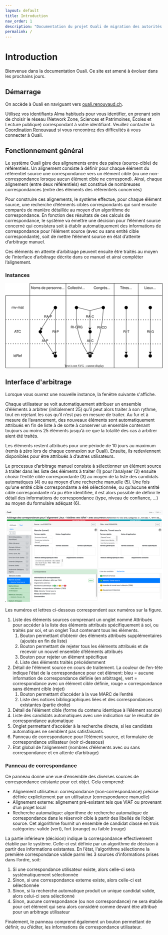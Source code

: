 ```yaml
---
layout: default
title: Introduction
nav_order: 1
description: "Documentation du projet Ouali de migration des autorités RenouVaud vers IdRef."
permalink: /
---
```


# Introduction

Bienvenue dans la documentation Ouali. Ce site est amené à évoluer dans les prochains jours.

## Démarrage

On accède à Ouali en naviguant vers [ouali.renouvaud.ch](ouali.renouvaud.ch). 

Utilisez vos identifiants Alma habituels pour vous identifier, en prenant soin de choisir le réseau 
(Network Zone, Sciences et Patrimoines, Écoles et Lecture publique) correspondant à votre identifiant.
Veuillez contacter la [Coordination Renouvaud](mailto:coordrnv@renouvaud.ch) si vous rencontrez des
difficultés à vous connecter à Ouali.

## Fonctionnement général

Le système Ouali gère des alignements entre des paires (source-cible) de référentiels. Un alignement consiste à définir pour chaque élément du référentiel source une correspondance vers un élément cible (ou une non-correspondance lorsque aucun élément cible ne correspond). Ainsi, chaque alignement (entre deux référentiels) est constitué de nombreuses correspondances (entre des éléments des référentiels concernés)

Pour construire ces alignements, le système effectue, pour chaque élément source, une recherche d’éléments cibles correspondants qui sont ensuite comparés de manière détaillée au moyen d’un algorithme de correspondance. En fonction des résultats de ces calculs de correspondance, le système va émettre une décision pour l’élément source concerné qui consistera soit à établir automatiquement des informations de correspondance pour l’élément source (avec ou sans entité cible correspondante), soit de mettre l’élément source en état d’attente d’arbitrage manuel.

Ces éléments en attente d’arbitrage peuvent ensuite être traités au moyen de l’interface d’arbitrage décrite dans ce manuel et ainsi compléter l’alignement.

### Instances



![Instances Ouali](/img/alignements.svg) 




## Interface d'arbitrage

Lorsque vous ouvrez une nouvelle instance, la fenêtre suivante s'affiche.

Chaque utilisateur se voit automatiquement attribuer un ensemble d’éléments à arbitrer (initialement 25) qu’il peut alors traiter à son rythme, tout en rejetant les cas qu’il n’est pas en mesure de traiter. Au fur et à mesure de l’avancement, des nouveaux éléments sont automatiquement attribués en fin de liste à de sorte à conserver un ensemble contenant toujours au moins 25 éléments jusqu’à ce que la totalité des cas à arbitrer aient été traités. 

Les éléments restent attribués pour une période de 10 jours au maximum (remis à zéro lors de chaque connexion sur Ouali). Ensuite, ils redeviennent disponibles pour être attribués à d’autres utilisateurs.

Le processus d’arbitrage manuel consiste à sélectionner un élément source à traiter dans les liste des éléments à traiter (1) pour l’analyser (2) ensuite choisir l’entité cible correspondante (3) au moyen de la liste des candidats automatiques (4) ou au moyen d’une recherche manuelle (5). Une fois qu’une entité cible correspondante a été sélectionnée, ou qu’aucune entité cible correspondante n’a pu être identifiée, il est alors possible de définir le détail des informations de correspondance (type, niveau de confiance, …) au moyen du formulaire adéquat (6).

![Interface Ouali](/img/interface-alignement.png) 

Les numéros et lettres ci-dessous correspondent aux numéros sur la figure.

1. Liste des éléments sources comprenant un onglet nommé Attribués pour accéder à la liste des éléments attribués spécifiquement à soi, ou traités par soi, et un onglet Tout contenant tous les éléments.
    1. Bouton permettant d’obtenir des éléments attribués supplémentaires (ajoutés en fin de liste)
    2. Bouton permettant de rejeter tous les éléments attribués et de recevoir un nouvel ensemble d’éléments attribués
    3. Bouton pour rejeter un élément spécifique
    4. Liste des éléments traités précédemment
2. Détail de l’élément source en cours de traitement. La couleur de l’en-tête indique l’état de la correspondance pour cet élément: bleu = aucune information de correspondance définie (en arbitrage), vert = correspondance avec un élément cible définie, rouge = correspondance sans élément cible (rejet)
    1. Bouton permettant d’accéder à la vue MARC de l’entité
    2. Liste des notices bibliographiques liées et des correspondances existantes (partie droite)
3. Détail de l’élément cible (forme du contenu identique à l’élément source)
4. Liste des candidats automatiques avec une indication sur le résultat de correspondance automatique
5. Onglet permettant d’accéder à la recherche directe, si les candidats automatiques ne semblent pas satisfaisants.
6. Panneau de correspondance pour l’élément source, et formulaire de correspondance utilisateur (voir ci-dessous)
7. Etat global de l’alignement (nombres d’éléments avec ou sans correspondance et en attente d’arbitrage)

### Panneau de correspondance
Ce panneau donne une vue d’ensemble des diverses sources de correspondance existante pour cet objet. Cela comprend:

* Alignement utilisateur: correspondance (non-correspondance) précise définie explicitement par un utilisateur (correspondance manuelle)
* Alignement externe: alignement pré-existant tels que VIAF ou provenant d’un projet local
* Recherche automatique: algorithme de recherche automatique de correspondance dans le réservoir cible à partir des libellés de l’objet source. Cet algorithme fournit un ensemble de candidat classé en trois catégories: valide (vert), fort (orange) ou faible (rouge)

La partie inférieure (décision) indique la correspondance effectivement établie par le système. Celle-ci est définie par un algorithme de décision à partir des informations existantes. En l’état, l'algorithme sélectionne la première correspondance valide parmi les 3 sources d’informations prises dans l’ordre, soit:

1. Si une correspondance utilisateur existe, alors celle-ci sera systématiquement sélectionnée
2. Sinon, si une correspondance externe existe, alors celle-ci est sélectionnée
3. Sinon, si la recherche automatique produit un unique candidat valide, alors celui-ci sera sélectionné
4. Sinon, aucune correspondance (ou non correspondance) ne sera établie pour cet élément qui sera alors considéré comme devant être attribué pour un arbitrage utilisateur

Finalement, le panneau comprend également un bouton permettant de définir, ou d’éditer, les informations de correspondance utilisateur.
